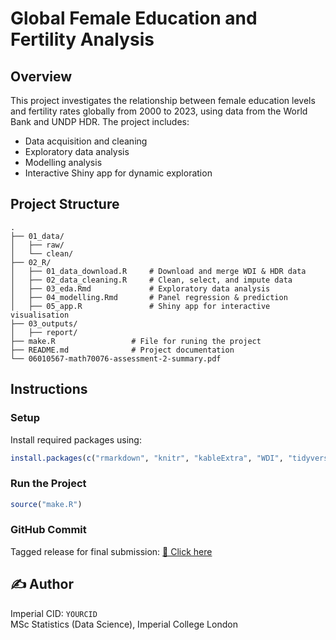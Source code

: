 # Global Female Education and Fertility Analysis

## Overview
This project investigates the relationship between female education levels and fertility rates globally from 2000 to 2023, using data from the World Bank and UNDP HDR. The project includes:
-  Data acquisition and cleaning
-  Exploratory data analysis
-  Modelling analysis
-  Interactive Shiny app for dynamic exploration

## Project Structure
```text
.
├── 01_data/
│   ├── raw/
│   └── clean/
├── 02_R/
│   ├── 01_data_download.R     # Download and merge WDI & HDR data
│   ├── 02_data_cleaning.R     # Clean, select, and impute data
│   ├── 03_eda.Rmd             # Exploratory data analysis
│   ├── 04_modelling.Rmd       # Panel regression & prediction
│   ├── 05_app.R               # Shiny app for interactive visualisation
├── 03_outputs/
│   ├── report/
├── make.R                 # File for runing the project
├── README.md              # Project documentation
└── 06010567-math70076-assessment-2-summary.pdf
```
## Instructions

### Setup
Install required packages using:

```r
install.packages(c("rmarkdown", "knitr", "kableExtra", "WDI", "tidyverse", "readxl", "here", "zoo", "janitor", "ggthemes", "ggrepel", "viridis", "corrplot", "sf", "rnaturalearth", "rnaturalearthdata", "gridExtra", "ggfortify", "car", "sandwich", "lmtest", "tibble", "ggeffects", "plm", "shiny", "plotly", "readr", "ggplot2", "fmsb"))
```

### Run the Project
```r
source("make.R")
```

### GitHub Commit
Tagged release for final submission: [🔗 Click here](https://github.com/YOUR-USERNAME/YOUR-REPO/tree/v1.0)

## ✍️ Author
Imperial CID: `YOURCID`  
MSc Statistics (Data Science), Imperial College London
